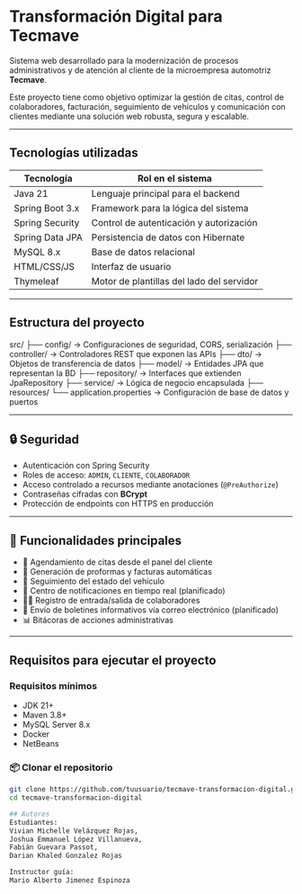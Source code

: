 # Transformación Digital para Tecmave

Sistema web desarrollado para la modernización de procesos administrativos y de atención al cliente de la microempresa automotriz **Tecmave**.

Este proyecto tiene como objetivo optimizar la gestión de citas, control de colaboradores, facturación, seguimiento de vehículos y comunicación con clientes mediante una solución web robusta, segura y escalable.

---

## Tecnologías utilizadas

| Tecnología        | Rol en el sistema                         |
|-------------------|-------------------------------------------|
| Java 21           | Lenguaje principal para el backend        |
| Spring Boot 3.x   | Framework para la lógica del sistema      |
| Spring Security   | Control de autenticación y autorización   |
| Spring Data JPA   | Persistencia de datos con Hibernate       |
| MySQL 8.x         | Base de datos relacional                  |
| HTML/CSS/JS       | Interfaz de usuario                       |
| Thymeleaf         | Motor de plantillas del lado del servidor |


---

## Estructura del proyecto
src/
├── config/ → Configuraciones de seguridad, CORS, serialización
├── controller/ → Controladores REST que exponen las APIs
├── dto/ → Objetos de transferencia de datos
├── model/ → Entidades JPA que representan la BD
├── repository/ → Interfaces que extienden JpaRepository
├── service/ → Lógica de negocio encapsulada
├── resources/
└── application.properties → Configuración de base de datos y puertos

---

## 🔒 Seguridad

- Autenticación con Spring Security
- Roles de acceso: `ADMIN`, `CLIENTE`, `COLABORADOR`
- Acceso controlado a recursos mediante anotaciones (`@PreAuthorize`)
- Contraseñas cifradas con **BCrypt**
- Protección de endpoints con HTTPS en producción

---

## 📝 Funcionalidades principales

- 📆 Agendamiento de citas desde el panel del cliente
- 🧾 Generación de proformas y facturas automáticas
- 🚗 Seguimiento del estado del vehículo
- 🔔 Centro de notificaciones en tiempo real (planificado)
- 🧑‍🔧 Registro de entrada/salida de colaboradores
- 📩 Envío de boletines informativos vía correo electrónico (planificado)
- 📊 Bitácoras de acciones administrativas

---

## Requisitos para ejecutar el proyecto

### Requisitos mínimos

- JDK 21+
- Maven 3.8+
- MySQL Server 8.x
- Docker
- NetBeans

### 📦 Clonar el repositorio

```bash
git clone https://github.com/tuusuario/tecmave-transformacion-digital.git
cd tecmave-transformacion-digital

## Autores
Estudiantes:
Vivian Michelle Velázquez Rojas,
Joshua Emmanuel López Villanueva,  
Fabián Guevara Passot,  
Darian Khaled Gonzalez Rojas 

Instructor guía:
Mario Alberto Jimenez Espinoza

